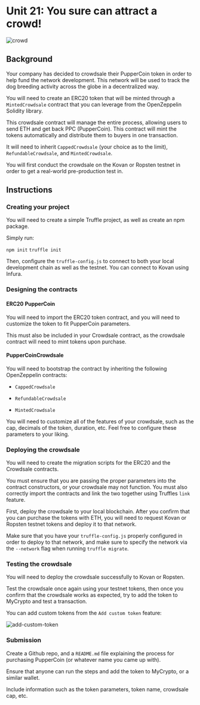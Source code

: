 # Unit 21: You sure can attract a crowd!

![crowd](https://image.shutterstock.com/image-photo/group-people-holding-cigarette-lighters-600w-687342115.jpg)

## Background

Your company has decided to crowdsale their PupperCoin token in order to help fund the network development.
This network will be used to track the dog breeding activity across the globe in a decentralized way.

You will need to create an ERC20 token that will be minted through a `MintedCrowdsale` contract that you can leverage
from the OpenZeppelin Solidity library.

This crowdsale contract will manage the entire process, allowing users to send ETH and get back PPC (PupperCoin).
This contract will mint the tokens automatically and distribute them to buyers in one transaction.

It will need to inherit `CappedCrowdsale` (your choice as to the limit), `RefundableCrowdsale`, and `MintedCrowdsale`.

You will first conduct the crowdsale on the Kovan or Ropsten testnet in order to get a real-world pre-production test in.

## Instructions

### Creating your project

You will need to create a simple Truffle project, as well as create an npm package.

Simply run:

`npm init`
`truffle init`

Then, configure the `truffle-config.js` to connect to both your local development chain as well as the testnet.
You can connect to Kovan using Infura.

### Designing the contracts

#### ERC20 PupperCoin

You will need to import the ERC20 token contract, and you will need to customize the token to fit PupperCoin parameters.

This must also be included in your Crowdsale contract, as the crowdsale contract will need to mint tokens upon purchase.

#### PupperCoinCrowdsale

You will need to bootstrap the contract by inheriting the following OpenZeppelin contracts:

- `CappedCrowdsale`

- `RefundableCrowdsale`

- `MintedCrowdsale`

You will need to customize all of the features of your crowdsale, such as the cap, decimals of the token, duration, etc. Feel free to configure these parameters to your liking.

### Deploying the crowdsale

You will need to create the migration scripts for the ERC20 and the Crowdsale contracts.

You must ensure that you are passing the proper parameters into the contract constructors, or your crowdsale may not
function. You must also correctly import the contracts and link the two together using Truffles `link` feature.

First, deploy the crowdsale to your local blockchain. After you confirm that you can purchase the tokens with ETH,
you will need to request Kovan or Ropsten testnet tokens and deploy it to that network.

Make sure that you have your `truffle-config.js` properly configured in order to deploy to that network, and make sure
to specify the network via the `--network` flag when running `truffle migrate`.

### Testing the crowdsale

You will need to deploy the crowdsale successfully to Kovan or Ropsten.

Test the crowdsale once again using your testnet tokens, then once you confirm that the crowdsale works as expected,
try to add the token to MyCrypto and test a transaction.

You can add custom tokens from the `Add custom token` feature:

![add-custom-token](https://i.imgur.com/p1wwXQ9.png)

### Submission

Create a Github repo, and a `README.md` file explaining the process for purchasing PupperCoin (or whatever name you came up with).

Ensure that anyone can run the steps and add the token to MyCrypto, or a similar wallet.

Include information such as the token parameters, token name, crowdsale cap, etc.
